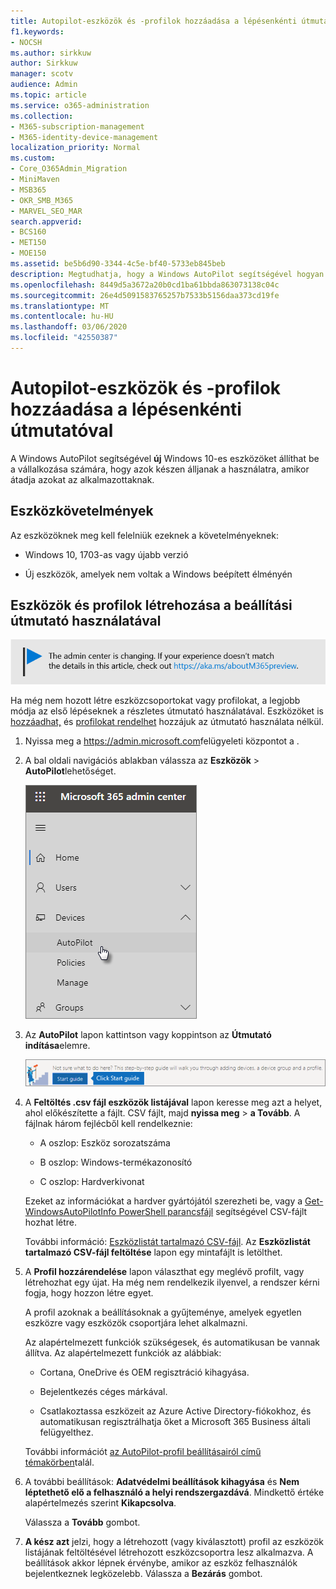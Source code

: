 ```yaml
---
title: Autopilot-eszközök és -profilok hozzáadása a lépésenkénti útmutatóval
f1.keywords:
- NOCSH
ms.author: sirkkuw
author: Sirkkuw
manager: scotv
audience: Admin
ms.topic: article
ms.service: o365-administration
ms.collection:
- M365-subscription-management
- M365-identity-device-management
localization_priority: Normal
ms.custom:
- Core_O365Admin_Migration
- MiniMaven
- MSB365
- OKR_SMB_M365
- MARVEL_SEO_MAR
search.appverid:
- BCS160
- MET150
- MOE150
ms.assetid: be5b6d90-3344-4c5e-bf40-5733eb845beb
description: Megtudhatja, hogy a Windows AutoPilot segítségével hogyan állíthatja be az új Windows 10-es eszközöket a vállalkozása számára, hogy készen álljanak az alkalmazottak használatára.
ms.openlocfilehash: 8449d5a3672a20b0cd1ba61bbda863073138c04c
ms.sourcegitcommit: 26e4d5091583765257b7533b5156daa373cd19fe
ms.translationtype: MT
ms.contentlocale: hu-HU
ms.lasthandoff: 03/06/2020
ms.locfileid: "42550387"
---
```

# <a name="use-the-step-by-step-guide-to-add-autopilot-devices-and-profile"></a>Autopilot-eszközök és -profilok hozzáadása a lépésenkénti útmutatóval

A Windows AutoPilot segítségével **új** Windows 10-es eszközöket állíthat be a vállalkozása számára, hogy azok készen álljanak a használatra, amikor átadja azokat az alkalmazottaknak.
  
## <a name="device-requirements"></a>Eszközkövetelmények

Az eszközöknek meg kell felelniük ezeknek a követelményeknek:
  
- Windows 10, 1703-as vagy újabb verzió
    
- Új eszközök, amelyek nem voltak a Windows beépített élményén
    
## <a name="use-the-setup-guide-to-create-devices-and-profiles"></a>Eszközök és profilok létrehozása a beállítási útmutató használatával

[![A megjelenő címke figyelmeztet a felügyeleti központ változásaira, további részleteket itt talál: aka.ms/aboutM365preview.](../media/m365admincenterchanging.png)](https://docs.microsoft.com/office365/admin/microsoft-365-admin-center-preview)

Ha még nem hozott létre eszközcsoportokat vagy profilokat, a legjobb módja az első lépéseknek a részletes útmutató használatával. Eszközöket is [hozzáadhat,](create-and-edit-autopilot-devices.md) és [profilokat rendelhet](create-and-edit-autopilot-profiles.md) hozzájuk az útmutató használata nélkül. 
  
1. Nyissa meg a <a href="https://go.microsoft.com/fwlink/p/?linkid=837890" target="_blank">https://admin.microsoft.com</a>felügyeleti központot a .

2. A bal oldali navigációs ablakban válassza az **Eszközök** \> **AutoPilot**lehetőséget.

    ![A felügyeleti központban válassza az eszközök, majd az AutoPilot lehetőséget.](../media/AutoPilot.png)
  
2. Az **AutoPilot** lapon kattintson vagy koppintson az **Útmutató indítása**elemre.
    
    ![Click Start guide for step-by-step instructions for Autopilot.](../media/31662655-d1e6-437d-87ea-c0dec5da56f7.png)
  
3. A **Feltöltés .csv fájl eszközök listájával** lapon keresse meg azt a helyet, ahol előkészítette a fájlt. CSV fájlt, majd **nyissa meg** \> **a Tovább**. A fájlnak három fejlécből kell rendelkeznie:
    
    - A oszlop: Eszköz sorozatszáma
    
    - B oszlop: Windows-termékazonosító
    
    - C oszlop: Hardverkivonat
    
    Ezeket az információkat a hardver gyártójától szerezheti be, vagy a [Get-WindowsAutoPilotInfo PowerShell parancsfájl](https://www.powershellgallery.com/packages/Get-WindowsAutoPilotInfo) segítségével CSV-fájlt hozhat létre. 
    
    További információ: [Eszközlistát tartalmazó CSV-fájl](https://support.office.com/article/932e3676-2491-49f0-9177-d893d2f5276e). Az **Eszközlistát tartalmazó CSV-fájl feltöltése** lapon egy mintafájlt is letölthet. 
    
4. A **Profil hozzárendelése** lapon választhat egy meglévő profilt, vagy létrehozhat egy újat. Ha még nem rendelkezik ilyenvel, a rendszer kérni fogja, hogy hozzon létre egyet. 
    
    A profil azoknak a beállításoknak a gyűjteménye, amelyek egyetlen eszközre vagy eszközök csoportjára lehet alkalmazni.
    
    Az alapértelmezett funkciók szükségesek, és automatikusan be vannak állítva. Az alapértelmezett funkciók az alábbiak:
    
    - Cortana, OneDrive és OEM regisztráció kihagyása.
    
    - Bejelentkezés céges márkával.
    
    - Csatlakoztassa eszközeit az Azure Active Directory-fiókokhoz, és automatikusan regisztrálhatja őket a Microsoft 365 Business általi felügyelthez.
    
    További információt [az AutoPilot-profil beállításairól című témakörben](autopilot-profile-settings.md)talál. 
    
5. A további beállítások: **Adatvédelmi beállítások kihagyása** és **Nem léptethető elő a felhasználó a helyi rendszergazdává**. Mindkettő értéke alapértelmezés szerint **Kikapcsolva**. 
    
    Válassza a **Tovább** gombot.
    
6. **A kész azt** jelzi, hogy a létrehozott (vagy kiválasztott) profil az eszközök listájának feltöltésével létrehozott eszközcsoportra lesz alkalmazva. A beállítások akkor lépnek érvénybe, amikor az eszköz felhasználók bejelentkeznek legközelebb. Válassza a **Bezárás** gombot.
    
